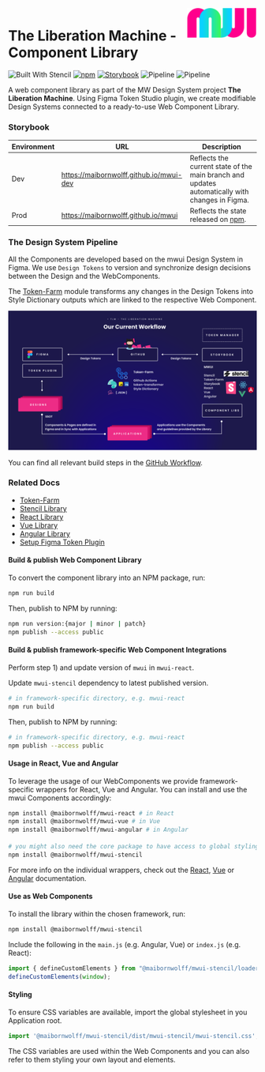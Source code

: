 <img src="./mwui_logo.svg" alt="mwui logo" align="right" height="60">
 
# The Liberation Machine - Component Library

![Built With Stencil](https://img.shields.io/badge/-Built%20With%20Stencil-16161d.svg?logo=data%3Aimage%2Fsvg%2Bxml%3Bbase64%2CPD94bWwgdmVyc2lvbj0iMS4wIiBlbmNvZGluZz0idXRmLTgiPz4KPCEtLSBHZW5lcmF0b3I6IEFkb2JlIElsbHVzdHJhdG9yIDE5LjIuMSwgU1ZHIEV4cG9ydCBQbHVnLUluIC4gU1ZHIFZlcnNpb246IDYuMDAgQnVpbGQgMCkgIC0tPgo8c3ZnIHZlcnNpb249IjEuMSIgaWQ9IkxheWVyXzEiIHhtbG5zPSJodHRwOi8vd3d3LnczLm9yZy8yMDAwL3N2ZyIgeG1sbnM6eGxpbms9Imh0dHA6Ly93d3cudzMub3JnLzE5OTkveGxpbmsiIHg9IjBweCIgeT0iMHB4IgoJIHZpZXdCb3g9IjAgMCA1MTIgNTEyIiBzdHlsZT0iZW5hYmxlLWJhY2tncm91bmQ6bmV3IDAgMCA1MTIgNTEyOyIgeG1sOnNwYWNlPSJwcmVzZXJ2ZSI%2BCjxzdHlsZSB0eXBlPSJ0ZXh0L2NzcyI%2BCgkuc3Qwe2ZpbGw6I0ZGRkZGRjt9Cjwvc3R5bGU%2BCjxwYXRoIGNsYXNzPSJzdDAiIGQ9Ik00MjQuNywzNzMuOWMwLDM3LjYtNTUuMSw2OC42LTkyLjcsNjguNkgxODAuNGMtMzcuOSwwLTkyLjctMzAuNy05Mi43LTY4LjZ2LTMuNmgzMzYuOVYzNzMuOXoiLz4KPHBhdGggY2xhc3M9InN0MCIgZD0iTTQyNC43LDI5Mi4xSDE4MC40Yy0zNy42LDAtOTIuNy0zMS05Mi43LTY4LjZ2LTMuNkgzMzJjMzcuNiwwLDkyLjcsMzEsOTIuNyw2OC42VjI5Mi4xeiIvPgo8cGF0aCBjbGFzcz0ic3QwIiBkPSJNNDI0LjcsMTQxLjdIODcuN3YtMy42YzAtMzcuNiw1NC44LTY4LjYsOTIuNy02OC42SDMzMmMzNy45LDAsOTIuNywzMC43LDkyLjcsNjguNlYxNDEuN3oiLz4KPC9zdmc%2BCg%3D%3D&colorA=16161d&style=flat-square)
[![npm](https://img.shields.io/npm/v/@maibornwolff/mwui-stencil?color=blue)](https://www.npmjs.com/package/@maibornwolff/mwui-stencil)
[![Storybook](https://raw.githubusercontent.com/storybookjs/brand/master/badge/badge-storybook.svg?sanitize=true)](https://maibornwolff.github.io/mwui-dev)
![Pipeline](https://github.com/MaibornWolff/mwui/actions/workflows/main-build.yml/badge.svg)
![Pipeline](https://github.com/MaibornWolff/mwui/actions/workflows/release-build.yml/badge.svg)
 
A web component library as part of the MW Design System project <strong>The Liberation Machine</strong>. Using Figma Token Studio plugin, we create modifiable Design Systems connected to a ready-to-use Web Component Library.


### Storybook

| Environment | URL                                     | Description                                                                                    |
| ----------- | --------------------------------------- | ---------------------------------------------------------------------------------------------- |
| Dev         | https://maibornwolff.github.io/mwui-dev | Reflects the current state of the main branch and updates automatically with changes in Figma. |
| Prod        | https://maibornwolff.github.io/mwui     | Reflects the state released on [npm](https://www.npmjs.com/search?q=%40maibornwolff%2Fmwui).   |

### The Design System Pipeline

All the Components are developed based on the mwui Design System in Figma. We use `Design Tokens` to version and synchronize design decisions between the Design and the WebComponents.

The [Token-Farm](mwui-token-farm/README.md) module transforms any changes in the Design Tokens into Style Dictionary outputs which are linked to the respective Web Component.

![TLM Workflow - Design System Pipeline](tlm_overview.png 'TLM Workflow')

You can find all relevant build steps in the [GitHub Workflow](./.github/workflows/update-tokens.yml).

### Related Docs

- [Token-Farm](mwui-token-farm/README.md)
- [Stencil Library](mwui-stencil/README.md)
- [React Library](mwui-react/README.md)
- [Vue Library](mwui-vue/README.md)
- [Angular Library](mwui-angular/README.md)
- [Setup Figma Token Plugin](token-plugin.md)

#### Build & publish Web Component Library

To convert the component library into an NPM package, run:

```bash
npm run build
```

Then, publish to NPM by running:

```bash
npm run version:{major | minor | patch}
npm publish --access public
```

#### Build & publish framework-specific Web Component Integrations

Perform step 1) and update version of `mwui` in `mwui-react`.

Update `mwui-stencil` dependency to latest published version.

```bash
# in framework-specific directory, e.g. mwui-react
npm run build
```

Then, publish to NPM by running:

```bash
# in framework-specific directory, e.g. mwui-react
npm publish --access public
```

#### Usage in React, Vue and Angular

To leverage the usage of our WebComponents we provide framework-specific wrappers for React, Vue and Angular. You can install and use the mwui Components accordingly:

```bash
npm install @maibornwolff/mwui-react # in React
npm install @maibornwolff/mwui-vue # in Vue
npm install @maibornwolff/mwui-angular # in Angular

# you might also need the core package to have access to global stylings, see [React](mwui-react/README.md) for more information.
npm install @maibornwolff/mwui-stencil
```

For more info on the individual wrappers, check out the [React](mwui-react/README.md), [Vue](mwui-vue/README.md) or [Angular](mwui-angular/README.md) documentation.

#### Use as Web Components

To install the library within the chosen framework, run:

```bash
npm install @maibornwolff/mwui-stencil
```

Include the following in the `main.js` (e.g. Angular, Vue) or `index.js` (e.g. React):

```JavaScript
import { defineCustomElements } from "@maibornwolff/mwui-stencil/loader";
defineCustomElements(window);
```

#### Styling

To ensure CSS variables are available, import the global stylesheet in you Application root.

```javascript
import '@maibornwolff/mwui-stencil/dist/mwui-stencil/mwui-stencil.css';
```

The CSS variables are used within the Web Components and you can also refer to them styling your own layout and elements.
